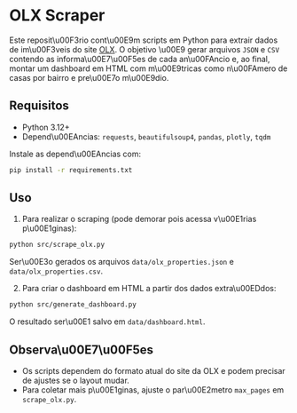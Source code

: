# OLX Scraper

Este reposit\u00F3rio cont\u00E9m scripts em Python para extrair dados de im\u00F3veis do site [OLX](https://www.olx.com.br/imoveis/estado-pb/paraiba/joao-pessoa).
O objetivo \u00E9 gerar arquivos `JSON` e `CSV` contendo as informa\u00E7\u00F5es de cada an\u00FAncio e, ao final, montar um dashboard em HTML com m\u00E9tricas como n\u00FAmero de casas por bairro e pre\u00E7o m\u00E9dio.

## Requisitos

- Python 3.12+
- Depend\u00EAncias: `requests`, `beautifulsoup4`, `pandas`, `plotly`, `tqdm`

Instale as depend\u00EAncias com:

```bash
pip install -r requirements.txt
```

## Uso

1. Para realizar o scraping (pode demorar pois acessa v\u00E1rias p\u00E1ginas):

```bash
python src/scrape_olx.py
```

Ser\u00E3o gerados os arquivos `data/olx_properties.json` e `data/olx_properties.csv`.

2. Para criar o dashboard em HTML a partir dos dados extra\u00EDdos:

```bash
python src/generate_dashboard.py
```

O resultado ser\u00E1 salvo em `data/dashboard.html`.

## Observa\u00E7\u00F5es

- Os scripts dependem do formato atual do site da OLX e podem precisar de ajustes se o layout mudar.
- Para coletar mais p\u00E1ginas, ajuste o par\u00E2metro `max_pages` em `scrape_olx.py`.

